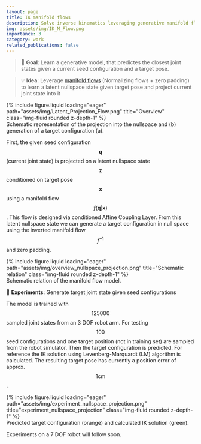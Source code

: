 ```yaml
---
layout: page
title: IK manifold flows
description: Solve inverse kinematics leveraging generative manifold flows and latent nullspace projections
img: assets/img/IK_M_Flow.png
importance: 3
category: work
related_publications: false
---
```


> :dart: **Goal**: Learn a generative model, that predictes the closest joint states given a current seed configuration and a target pose.

> :bulb: **Idea**: Leverage [manifold flows](https://proceedings.neurips.cc/paper/2020/file/051928341be67dcba03f0e04104d9047-Paper.pdf) (Normalizing flows + zero padding) to learn a latent nullspace state given target pose and project current joint state into it

<div class="col-sm mt-3 mt-md-0">
    {% include figure.liquid loading="eager" path="assets/img/Latent_Projection_Flow.png" title="Overview" class="img-fluid rounded z-depth-1" %}
</div>
<div class="caption">
    Schematic representation of the projection into the nullspace and (b) generation of a target configuration (a).
</div>

First, the given seed configuration $$\mathbf{q}$$ (current joint state) is projected on a latent nullspace state $$\mathbf{z}$$ conditioned on target pose $$\mathbf{x}$$ using a manifold flow $$f(\mathbf{q} | \mathbf{x})$$. This flow is designed via conditioned Affine Coupling Layer. From this latent nullspace state we can generate a target configuration in null space using the inverted manifold flow $$f^{-1}$$ and zero padding.

<div class="col-sm mt-3 mt-md-0">
    {% include figure.liquid loading="eager" path="assets/img/overview_nullspace_projection.png" title="Schematic relation" class="img-fluid rounded z-depth-1" %}
</div>
<div class="caption">
    Schematic relation of the manifold flow model.
</div>

:test_tube: **Experiments**: Generate target joint state given seed configurations

The model is trained with $$125000$$ sampled joint states from an 3 DOF robot arm. For testing $$100$$ seed configurations and one target position (not in training set) are sampled from the robot simulator. Then the target configuration is predicted. For reference the IK solution using Levenberg-Marquardt (LM) algorithm is calculated. The resulting target pose has currently a position error of approx. $$1\text{cm}$$.

<div class="col-sm mt-3 mt-md-0">
    {% include figure.liquid loading="eager" path="assets/img/experiment_nullspace_projection.png" title="experiment_nullspace_projection" class="img-fluid rounded z-depth-1" %}
</div>
<div class="caption">
    Predicted target configuration (orange) and calculated IK solution (green).
</div>

Experiments on a 7 DOF robot will follow soon.
